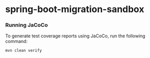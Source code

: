 # spring-boot-migration-sandbox

### Running JaCoCo

To generate test coverage reports using JaCoCo, run the following command:

```bash
mvn clean verify
```
